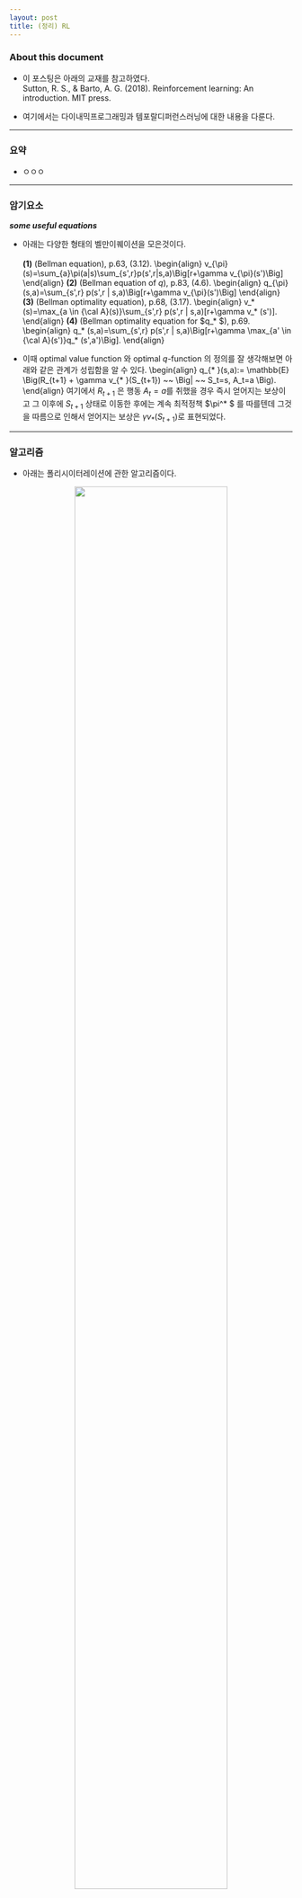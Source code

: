 ```yaml
---
layout: post
title: (정리) RL
---
```


### About this document

- 이 포스팅은 아래의 교재를 참고하였다. <br/>
Sutton, R. S., & Barto, A. G. (2018). Reinforcement learning: An introduction. MIT press.

- 여기에서는 다이내믹프로그래밍과 템포랄디퍼런스러닝에 대한 내용을 다룬다. 

--- 

### 요약

- ㅇㅇㅇ

---

### 암기요소 

***some useful equations***

- 아래는 다양한 형태의 벨만이퀘이션을 모은것이다. <br/><br/>
**(1)** (Bellman equation), p.63, (3.12).
\begin{align}
v_{\pi}(s)=\sum_{a}\pi(a|s)\sum_{s',r}p(s',r|s,a)\Big[r+\gamma v_{\pi}(s')\Big] 
\end{align}
**(2)** (Bellman equation of $q$), p.83, (4.6). 
\begin{align}
q_{\pi}(s,a)=\sum_{s',r} p(s',r | s,a)\Big[r+\gamma v_{\pi}(s')\Big]
\end{align}
**(3)** (Bellman optimality equation), p.68, (3.17). 
\begin{align}
v_* (s)=\max_{a \in {\cal A}(s)}\sum_{s',r} p(s',r | s,a)[r+\gamma v_* (s')]. 
\end{align}
**(4)** (Bellman optimality equation for $q_* $), p.69. 
\begin{align}
q_* (s,a)=\sum_{s',r} p(s',r | s,a)\Big[r+\gamma \max_{a' \in {\cal A}(s')}q_* (s',a')\Big]. 
\end{align}

- 이때 optimal value function 와 optimal $q$-function 의 정의를 잘 생각해보면 아래와 같은 관계가 성립함을 알 수 있다. 
\begin{align}
q_{* }(s,a):= \mathbb{E} \Big(R_{t+1} + \gamma v_{* }(S_{t+1}) ~~ \Big\| ~~ S_t=s, A_t=a \Big). 
\end{align}
여기에서 $R_{t+1}$ 은 행동 $A_t=a$를 취했을 경우 즉시 얻어지는 보상이고 그 이후에 $S_{t+1}$ 상태로 이동한 후에는 계속 최적정책 $\pi^* $ 를 따를텐데 그것을 따름으로 인해서 얻어지는 보상은 $\gamma v_{* }(S_{t+1})$로 표현되었다. 

--- 

### 알고리즘

- 아래는 폴리시이터레이션에 관한 알고리즘이다. <br/>
<figure>	
<center>	
<img src="https://github.com/miruetoto/miruetoto.github.io/blob/master/img/RL/RL43.png?raw=true" height="80%" width="80%">
<figcaption>  [Sutton, p.97, Fig 4.3] 폴리쉬-이터레이션-알고리즘  </figcaption>	
</center>	
</figure>

- 아래는 벨류이터레이션에 관한 알고리즘이다. <br/> 
<figure>	
<center>	
<img src="https://github.com/miruetoto/miruetoto.github.io/blob/master/img/RL/RL45.png?raw=true" height="60%" width="60%">
<figcaption>  [Sutton, p.101, Fig 4.5] 벨류-이터레이션-알고리즘 </figcaption>	
</center>	
</figure>


--- 

### Finite markov decision process 의 기본 구성 

- 설명의 편의를 위해서 아래그림과 같이 $4\times 4$개의 격자가 있는 세계에서 로봇이 움직이는 일반적인 예제를 특정하자. 음영처리된 부분에 도착하면 로봇이 더이상 움직이지 않는다고 가정하자. 참고로 이렇게 일정한 시간이 지나면 언제가 끝이나는 task 를 **에피소드-태스크** 라고 한다. 이 예제를 포함하여 바둑이나 장기와 같은것도 일정한 시간이 지나면 언젠가 끝나기 때문에 **에피소드-테스크** 의 한 예이다. 반대로 시간이 지나도 끝나지 않는 task 를 **컨티뉴잉-태스크** 라고 한다.
<center><img src="https://github.com/miruetoto/miruetoto.github.io/blob/master/img/RL/RL_fig1.png?raw=true" height="60%" width="60%"></center>

- ***state***: $4\times 4$ 격자위에서 로봇이 움직이고 있으므로 로봇이 존재할 수 있는 all possible states 는 총 16개이다. 여기에서 음영처리된 부분에 로봇이 도착하면 task가 종료되는데 이런 특징을 가지는 상태를 *terminal-state* 라고 한다. 일반적으로 시점 $t$에서 가능한 state 들의 집합 ${\cal S}$은 terminal state를 제외한 집합을 고려한다. 즉 이 예제의 경우는 
\begin{align}
{\cal S}:=\Big\\{1,2,\dots,14\Big\\}
\end{align}
이다. 시점 $t+1$에서는 음영부분 즉 terminal-state 까지 고려한 집합을 생각해야 한다. 이런 집합을 기호로 ${\cal S}^+$ 로 표시한다. 이 예제에서는 
\begin{align}
{\cal S}^+:=\Big\\{0,1,2,\dots,14,15\Big\\}
\end{align}
가 된다. 여기에서 $s=0$ 이 나타내는 state는 $s=1$ 옆의 음영이고 $s=15$ 가 의미하는 state 는 $s=14$ 옆의 음영이다. (사실 이정도는 말안해도 센스로 알것이라 생각한다.) 강화학습에서는 주로 2개의 시점 $t$와 $t+1$을 많이 생각한다. 시점 $t$에서의 상태를 $S_t$ 라고 하고 시점 $t+1$에서의 상태를 $S_{t+1}$이라고 한다. 엄밀하게 말하면 $S_t, S_{t+1}$은 모두 확률변수이다. 확률변수의 realization은 $s_t$와 $s_{t+1}$로 표시하는 것이 마땅할것 같은데 편의상 $s,s'$으로 표시한다. 그리고 일반적으로 아래를 가정한다. 
\begin{align}
\begin{cases}
s \in {\cal S} \\\\ \\
s' \in {\cal S}^+
\end{cases}
\end{align}

- ***action***: 로봇이 취할 수 있는 액션을 정의하자. 본디 로봇은 동서남북으로 움직일수 있으므로 로봇이 취할 수 있는 all possible actions은 4가지 행동이다. 따라서 
\begin{align}
{\cal A}=\Big\\{\mbox{up, down, right, left} \Big\\}
\end{align}
다만 경우에 따라서 특정상태에서 취할수 있는 행동에 제약이 있을 수 있다. 가령 예를 들면 위의 예제에서 
\begin{align}
s \in \Big\\{1,2,3,4,7,8,11,12,13,14\Big\\}
\end{align}
인 경우와 같이 가장자리에 위치할 경우 그리드 밖으로 나가게 만드는 action 자체를 금지할 수 있다. 예를 들어서 $s=14$라면 $a=\mbox{down}$ 을 취할 수 없다는 식으로 의미이다. 이처럼 현재시점 $t$에서 가지는 상태 $S_t$에 따라서 액션이 달라질 수 있다. 이런 경우를 매 시점 매 상태마다 취할 수 있는 액션스페이스가 다르니까 ${\cal A}(S_t)$와 같은 기호를 고려 하는 것이 마땅하다. 여기에서 ${\cal A}(S_t)$ 는 상태 $S_t$에서 로봇이 가질 수 있는 모든 액션들의 집합을 의미한다. 즉 
\begin{align}
\begin{cases}
A_t \in {\cal A}(S_t) \\\\ \\
A_{t+1} \in {\cal A}(S_{t+1})
\end{cases}
\end{align}
이다. 혹은 아래처럼 표시하기도 한다. 
\begin{align}
\begin{cases}
a \in {\cal A}(s) \\\\ 
a' \in {\cal A}(s')
\end{cases}
\end{align}

- ***reward***: 액션 $A_t$로 부터 얻어지는 보상을 $R_{t+1}$라고 정의한다. 이 책에서 $t$시점의 행동에 대한 보상은 $t+1$ 에 주어진다고 가정하므로 $R_t$가 아니라 $R_{t+1}$ 로 정의하였다. 받을 수 있는 모든 보상의 집합을 ${\cal R}$이라고 정의하자. 예를 들어서 그리드 밖으로 나가면 $-1$점씩, 그리고 terminal-state에 도달하면 +100점씩, 그외에는 무조건 0점씩 준다고 하면 
\begin{align}
{\cal R}=\Big\\{-1,0,100\Big\\}
\end{align}
이다. 

- 그런데 같은 상태에서 같은 행동을 취해도 다른 보상을 줄 수 있다. (될놈될.. 잘 보면 $R_t$가 랜덤변수임..) 따라서 아래식과 같이 상태 $S_t=s$ 에서 행동 $A_t=a$를 취했을 때 얻는 보상 $R_{t+1}$의 평균과 같은 개념을 생각해 볼 수 있다. 
\begin{align}
r(s,a):= \mathbb{E} \Big( R_{t+1} ~ \Big\|~ S_t=s, A_t=a \Big)
\end{align}
이것을 *expected rewards for (state,action) pairs* 라고 한다. 

- 종종 헷갈리는 것이 $r$과 $r(s,a)$ 이다. 둘은 엄연히 다른데, $r$은 $t+1$시점에서의 보상 $R_{t+1}$의 실현값이고 $r(s,a)$는 given $(s,a)$에서 $R_{t+1}$의 평균값이라는 것이다. 아래식을 관찰하면 차이가 명확해 질 것이다. 
\begin{align}
r(s,a):= \sum_{r \in {\cal R}} r \sum_{s' \in {\cal S}}  p(s',r~\|~ s,a) 
\end{align}
여기에서 $p(s',r~ \| ~ s,a)$는 아래에서 좀더 자세히 설명할 것이다. 별로 어려운것은 없고 말 그대로 $(s,a)$가 given 일때 $(s',r)$가 일어날 확률을 의미한다. 보통 $r(s,a)$는 모두 클리어하게 정의 될 수 있는데 이것은 우리가 MDP를 가정하기 때문이다. 

- ***probability of $(s',r)$ given $(s,a)$***<br/><br/>
환경은 $(s,a)$가 정해지면 $(s',r)$을 던져준다. 이 확률을 $p(s',r ~ \| ~ s,a)$ 라고 한다. 즉 
\begin{align}
p(s',r ~ \| ~ s,a) := Pr\Big( S_{t+1}=s', R_{t+1}=r ~ \Big\| ~ S_t=s, A_t=a \Big).
\end{align}
이다. 위의 확률은 아래와 같은 함수로 해석가능하다. 
\begin{align}
{\bf\tilde  P}: {\cal S} \times {\cal A} \times {\cal R} \times {\cal S}^+  \to [0,1]
\end{align}
이다. 여기에서 **틸드**를 쓰는 이유는 conditionality를 강조하기 위함이다. 아무튼 ${\bf \tilde P}$를 정의하기 위해서는 크기가 
\begin{align}
\Big(\|{\cal S}\|,\|{\cal A}\|,\|{\cal R}\|,\|{\cal S}^+\|\Big)
\end{align}
인 4차원 어레이 혹은 텐서에 각각 $[0,1]$ 사이의 값을 코딩해야 한다. 편의상 이러한 어레이를 ${\bf\tilde  P}[s,a,r,s']$이라고 생각하자. 확률에 $0$값을 줄 수 있다는 것을 이용하면 
\begin{align}
{\bf\tilde  P}: {\cal S}^+ \times {\cal A} \times {\cal R} \times {\cal S}^+ \to [0,1]
\end{align}
이라고 정의해도 괜찮다. 따라서 일반성을 잃지 않고 ${\cal S}^+ = {\cal S}$ 라고 놓아도 무방하다. 
\begin{align}
{\bf\tilde  P}: {\cal S} \times {\cal A} \times {\cal R} \times {\cal S}  \to [0,1]
\end{align}
로 정의할 수 있고 ${\bf\tilde  P}[s,a,r,s']$ 의 차원을 $\Big(\|{\cal S}\|,\|{\cal A}\|,\|{\cal R}\|,\|{\cal S}\|\Big)$ 로 생각해도 무방하다. 그리고 당연하겠지만 given $(s,a)$ 일때 환경이 줄 수 있는 모든 경우의 수 $(r,s')$ 에 대한 확률의 총합은 1 이므로 ${\bf\tilde  P}[s,a,r,s']$ 에서 $(s,a)$를 고정시켜서 나오는 2차원 에러이의 총합도 1 이다. 

- 여기에서 ${\bf\tilde  P}[s,a,r,s']$ 은 **환경*(environment)*** 가 가지고 있는 궁극의 테이블 (혹은 비밀노트?) 라고 보면 된다. 환경이 에이전트에게 주는 모든 종류의 피드백은 ${\bf\tilde  P}[s,a,r,s']$ 에 근거한다. 예를들어 ${\bf\tilde  P}[s,a,r,s']$ 를 이용하면 아래와 같이 상태이동확률 *(state-transition probabilites)* 를 구할 수 있다. 
\begin{align}
p(s'|s,a):= Pr\Big(S_{t+1}=s'~  \Big\| ~ S_t=s, A_t=a \Big)= \sum_{r \in {\cal R}}p(s',r~|~s,a):=P_{ss'}^{a}.
\end{align}
위의 식은 그냥 에레이 ${\bf\tilde P}$ 에서 $r$ 차원을 marginally out 한 것이다. 또한 ${\bf\tilde P}[s,a,r,s']$ 로 부터 *expected rewards for (state,action,next-state) triples* 을 아래와 같이 구할 수 있다. 
\begin{align}
r(s,a,s'):=\mathbb{E}\Big( R_{t+1} ~~ \Big\|  ~~ S_t=s, A_t=a, S_{t+1}=s' \Big)=\frac{\sum_{r \in {\cal R}}rp(s',r|s,a)}{p(s'|s,a)}:=R_{ss'}^{a}.
\end{align}
위에서 정의된 $P_{ss'}^{a}$와 $R_{ss'}^{a}$를 ${\bf\tilde P}[s,a,r,s']$ 를 활용하여 얻어내는 방법 즉 코딩하는 방법도 생각해보자. 노동력 낭비라 생각해서 여기에 답을 쓰진 않겠다. 하지만 한번씩 이렇게 생각해보는 것이 내용을 이해하는데 도움이 될 것이다. (원래 책 읽으면서 자신만의 언어로 잘 바꾸면서 읽어야함) 

- ***policy*** : 환경이 가지고 있는 궁극의 테이블이 ${\bf\tilde P}[s,a,r,s']$ 이라고 언급하였다. 에이전트가 가지는 궁극의 테이블은 무엇인가? 그것은 바로 아래와 같이 정의되는 **폴리쉬*(policy)*** 이다. 
\begin{align}
\pi_t:=\pi_t(a|s):=\mathbb{P}\Big(A_t=a ~ \Big\| ~ S_t=s\Big) \in \Pi.
\end{align}
이건 간단하게 말해서 에이전트가 상태 $S_t=s$ 에서 액션 $A_t=a$ 을 취할 확률을 의미한다. (우리는 MDP를 가정하고 있으므로 앞으로 아래첨자는 생략하여 쓰겠다.) 따라서 polish는 차원이 ${\cal S} \times {\cal A}$ 인 ${\boldsymbol \Pi}[s,a]$ 와 같은 테이블에 $[0,1]$ 사이의 확률값들을 기록한 것으로 생각 할 수 있다. 포스팅 도입부에 소개한 $4\times 4$ 그리드가 있는 예제를 다시 떠올려보자. 에이전트가 $s$에 상관없이 로봇을 동서남북 아무방향이라 랜덤으로 움직이는 폴리쉬를 가지고 있다 가정하면 모든 $16\times 4$ 차원의 테이블에 모두 0.25의 값을 넣은 것과 같다. 즉 모든 $(s,a)$ 에 대하여 
\begin{align}
{\boldsymbol \Pi}[s,a] = 0.25 
\end{align}
와 같이 된다. 

--- 

### Polish Iteration 

- 특정 상태 $s \in {\cal S}$에 대하여 폴리쉬 $\pi^{(1)}(a|s)$가 좋은 폴리쉬인지 나쁜 폴리쉬인지 평가할 수 있다. 여기에서 숫자 1 은 첫번째 폴리쉬라는 의미이다. 엔바이러먼트가 가진 테이블 $p(s',r|s,a)$과는 다르게 에이전트가 가진 테이블 $\pi(a|s)$는 업데이트가 된다. 즉 
\begin{align}
\pi^{(1)}(a|s) \to \pi^{(2)}(a|s) \to .. 
\end{align}
이런식으로 업데이트 하면서 더 좋은 테이블로 점점 수정해 나간다. 폴리쉬 $\pi^{(1)}(a|s)$ 이 좋은 폴리쉬인지 나쁜폴리쉬인지는 어떻게 알 수 있을까? 폴리쉬 $\pi(a|s)$ 가 좋은 폴리쉬인지 나쁜폴리쉬인지 평가하기 위해서는 아래를 계산해야 한다. 
\begin{align}
v_{\pi}(s):=\mathbb{E}_ {\pi} \bigg( \sum_{k=0}^{\infty}\gamma^k R_{t+k+1} \bigg\| S_t=s\bigg).
\end{align}
요걸 **밸류펑션*(value function)*** 이라고 한다. 폴리쉬 $\pi(a|s)$에 대한 밸류펑션 $v_{\pi}(s)$은 폴리쉬 $\pi(a|s)$를 반복하여 썼을때 특정 상태 $s \in {\cal S}$에서 받게 될것이라고 기대되는 보상값(=단기+장기 합쳐서)이라고 해석 할 수 있다. 만약 모든 $s \in {\cal S}$에 대하여 아래가 성립한다면 
\begin{align}
v_{\pi'}(s) > v_{\pi}(s)
\end{align}
폴리쉬 $\pi'(a|s)$ 가 폴리쉬 $\pi(a|s)$ 보다 좋은 폴리쉬라고 생각할 수 있다. 이런식으로 확장하면 더 이상 개선할 수 없는 폴리쉬이 있을텐데 이를 **옵티멀폴리쉬*(optimal policy)*** 라고 하고 기호로는 $\pi^* (a|s)$ 와 같이 쓴다. 좀 더 엄밀하게는 가능한 모든 $\pi(a|s)$ 에 대하여 
\begin{align}
\forall s \in {\cal S}: v_{\pi^* }(s) \geq v_{\pi}(s)
\end{align}
이 성립할때 $\pi^* (a|s)$ 를 옵티멀폴리쉬라고 한다. 

- 앞으로 논의를 편하게 하기위해서 현재 폴리쉬를 $\pi(a|s)$라고 하고 나중 폴리쉬를 $\pi'(a|s)$ 이라고 하자. 그리고 아래를 가정하자. 
\begin{align}
\begin{cases}
\pi^{(1)}(a|s) = \pi(a|s) \\\\ \\ 
\pi^{(2)}(a|s) = \pi'(a|s) \\\\ 
\pi^{(\infty)}(a|s) = \pi^* (a|s) 
\end{cases}
\end{align}
지금까지의 논리를 종합하면 <br/><br/>
**step 1.** 특정 폴리쉬 $\pi$ 에 대한 벨류펑션 $v_{\pi}(s)$ 를 계산하고 (이걸 **폴리쉬-이벨류에이션*(policy evaluation)*** 이라함) <br/>
**step 2.** 폴리쉬 $\pi$를 $\pi'$ 로 업데이트 하는것을 반복하면 (이걸 **폴리쉬-인푸르브먼트*(policy improvement)*** 라고함) <br/><br/>
옵티멀폴리쉬 $\pi^* $ 를 쉽게 찾을 수 있을 것 같다. 이런식으로 폴리쉬-이벨류에이션과 폴리쉬-인푸릅먼트를 반복하여 $\pi^* $ 를 찾아내는 과정을 **폴리쉬-이터레이션 알고리즘*(polish iteration algorithm)*** 이라고 한다. 

- **step 1.** 이제 벨류펑션을 계산하는 방법에 대하여 알아보자. 밸류펑션 $v_{\pi}(s)$를 아날래틱하게 풀기 위해서는 모든 $s \in {\cal S}$에 대하여 아래의 식을 만족하는 $v_{\pi}(s)$ 값을 찾아야 한다. 
\begin{align}
v_{\pi}(s)=\sum_{a}\pi(a|s)\sum_{s',r}p(s',r|s,a)\Big[r+\gamma v_{\pi}(s')\Big] 
\end{align}
이것을 **벨만이퀘이션*(Bellman equation)*** 이라고 한다. 이 벨만이퀘이션은 벨류펑션의 정의로부터 유도가능한데 이 유도과정은 p.63에 나와있다. 식이 직관적으로 이해가능하여 굳이 여기에서 유도하진 않겠다. (심심할때 한번씩 풀어보면 좋을듯) 참고로 벨만방정식을 아날래틱하게 푸는것이 힘들어서 보통 알고리즘으로 풀어낸다. 알고리즘적으로 풀어내는 방법은 수렴할때까지 $k$를 증가시키면서 아래를 반복하는 것이다. 
\begin{align}
v_{\pi}^{(k+1)}(s) \leftarrow \sum_{a}\pi(a|s)\sum_{s',r}p(s',r|s,a)\Big[r+\gamma v_{\pi}^{(k)}(s')\Big] 
\end{align}
이렇게 하면 우리가 원하는 $v_{\pi}(s)$를 찾을 수 있다. 즉 $v_{\pi}^{(k)}(s) \to v_{\pi}(s)$ as $k \to \infty$ 가 성립한다. 요 내용은 Sutton p.78 에 있다. 

- 참고로 아래와 같은 벨만이퀘이션 에서 
\begin{align}
v_{\pi}(s)=\sum_{a}\pi(a|s)\sum_{s',r}p(s',r|s,a)\Big[r+\gamma v_{\pi}(s')\Big] 
\end{align}
뒷부분 $\sum_{s',r}p(s',r|s,a)\Big[r+\gamma v_{\pi}(s')\Big]$ 을 **큐펑션*($q$-function)*** 이라고 한다. 즉 $q_{\pi}(s,a)$는 아래와 같이 정의할 수 있다. 
\begin{align}
q_{\pi}(s,a)=:\mathbb{E}_ {\pi}\Big[R_{t+1}+\gamma v_{\pi} (S_{t+1}) ~\|~ S_t=s, A_t=a \Big] =\sum_{s',r}p(s',r|s,a)\Big[r+\gamma v_{\pi}(s')\Big] 
\end{align}
이것은 상태 $s$ 에서만 액션 $a$를 **강제적으로** 취하고 나머지 상태에서는 팔리쉬 $\pi$를 계속 따를 때 얻어지는 보상의 기대값으로 해석할 수 있다. 

- **step 2.** 이제 $\pi$로 부터 더 나은 팔리쉬 $\pi'$을 찾는 과정을 논의하여 보자. 편의상 $\pi$, $\pi'$ 이 모두 디터미니스틱-팔리쉬(deterministic policy) 라고 하자. 따라서 given $s$에 대하여 항상 같은 action을 취하게 된다. 이 경우 그냥 $\pi(s)=a$ 와 같은 식으로 정의할 수 있다. Sutton의 교재 p.82에 보면 ***policy improvement theorem*** 이라는 것이 있는데 이것은 임의의 두 디터미니스틱-팔리쉬 $\pi$ 와 $\pi'$ 에 대하여 
\begin{align}
\forall s \in {\cal S}: q_{\pi}(s,\pi'(s)) \geq v_{\pi}(s)
\end{align} 
이면 아래가 성립한다는 이론이다. 
\begin{align}
\forall s \in {\cal S}: v_{\pi'}(s) \geq v_{\pi}(s)
\end{align}
증명은 p.83 을 참고하자. 요 이론을 활용하면 $\pi$를 $\pi'$로 업데이트 하기 위해서 즉 $\pi$ 보다 더 나은 $\pi'$를 찾기위해서는 단지 아래를 수행하면 된다는 것을 알 수 있다. <br/><br/>
**(1)** given $\pi$ 일때 밸류펑션 $v_{\pi}(s)$ 을 계산하고 그것을 바탕으로 큐펑션 $q_{\pi}(s,a)$를 구함. <br/>
**(2)** 모든 $s \in {\cal S}$에 대하여 큐펑션을 최대화하는 액션을 구하고 이를 새로운 정책에 반영. 즉 
\begin{align}
\pi'(s) \leftarrow \underset{a}{\operatorname{argmax}} q_{\pi}(s,a).
\end{align}
이러한 방식으로 업데이트 된 팔리쉬 $\pi'$를 **$v_{\pi}$에 대한 그리디팔리쉬*(greedy policy with respect to $v_{\pi}$)*** 라고 한다. 

- 이 과정을 거치면 $\pi$ 보다 더 나은 $\pi'$를 찾을 수 있음은 알겠다. 그래서 위의 과정 step 1,2 를 반복해 더 이상 개선될 수 없는 팔리쉬 $\pi'$를 찾았다고 하자. 즉 모든 $s \in {\cal S}$ 에 대하여 $v_{\pi}(s)=v_{\pi'}(s)$ 가 성립한다고 하자. 이 $\pi'$ 가 옵티멀팔리쉬 $\pi^* $ 라고 주장할 수 있을까? 분명 $\pi' $는 초기 정책에 비해서 업데이트와 업데이트를 거듭하여 구해진 **나름 최적의 값**이지만 이것이 과연 모든 $\pi$ 를 고려하여도 최적일 수 있을까? 결론은 yes 이다. 보충 설명으로 Sutton p.83. 하단에 있는 내용을 풀어 쓰겠다. 우선 $v_{\pi'}(s)$ 는 아래와 같이 쓸 수 있다. 
\begin{align}
v_{\pi'}(s)=\sum_{a}\pi(a|s) q_{\pi'}(s,a)
\end{align}
지금은 디터미니스틱 팔리쉬만 고려하고 있음과 $\pi'(s) = \underset{a}{\operatorname{argmax}} q_{\pi}(s,a)$임을 고려하면 
\begin{align}
v_{\pi'}(s)=q_{\pi'}(s,\pi'(s))
\end{align}
이 된다. $\pi'=\pi$ 라는 사실과 $\pi'(s)$ 의 정의를 이용하면 
\begin{align}
v_{\pi'}(s)=q_{\pi'}(s,\pi'(s))=q_{\pi}(s,\pi'(s))= \max_a q_{\pi}(s,a) = \max_a q_{\pi'}(s,a) 
\end{align}
이 된다. 따라서 
\begin{align}
v_{\pi'}(s) = \max_a \sum_{s',r}p(s',r\|s,a)\Big[r+\gamma v_{\pi'}(s')\Big] 
\end{align}
이 되는데 이것은 Sutton p.68, (3.17) 에서 소개한 **벨만 옵티멀리티 이퀘이션*(Bellman optimality equation)*** 과 같다. 그래서 
\begin{align}
v_{\pi'}=v_{\pi^* }
\end{align}
이 성립한다. 

- 이제 다시 아래의 그리드예제로 돌아오자. 
<br/>
<figure>	
<center>	
<img src="https://github.com/miruetoto/miruetoto.github.io/blob/master/img/RL/RLEX41.png?raw=true" height="70%" width="70%">
<figcaption> [Sutton, p.92] terminal state로 가기전까지 계속 음의보상값 $-1$ 을 받는다. </figcaption>	
</center>	
</figure>
<br/>

- 우선 이 예제의 경우 랜덤팔리쉬에 $\pi$ 에 대하여 폴리쉬-이벨류에이션 한번만 하면 끝난다. 처음에 모든 $s\in {\cal S}$ 에 대하여 $v_{\pi}(s)$ 값에 $0$ 을 넣고 시작하자. 이게 $k=0$ 상태이다. 벨만이퀘이션을 활용하여 한번 업데이트 하면 터미널스테이트를 제외하고 모두 $-1$의 값으로 업데이트 된다. (단기보상+장기보상에서 장기보상은 $0$이고 단기보상은 모두 $-1$ 이므로..) 이게 $k=1$의 상태이다. 이제 $k=2$에서 $s=1$ 에 해당하는 밸류펑션만 연습삼아 구해보자.
\begin{align}
v_{\pi}^{(2)}(1) \leftarrow  \sum_{a}\pi(a|s)\sum_{s',r}p(s',r|s,a)\Big[r+\gamma v_{\pi}^{(1)}(s')\Big] 
\end{align}
우선 상태 $s=1$ 에서 할 수 있는 액션은 $\{\mbox{up, down, left, right}\}$ 이고 그 액션에 대응하여 이동할 수 있는 상태는 $s'=\{1,5,0,2\}$ 이다. 각각의 액션을 할 확률은 모두 $\frac{1}{4}$ 이고 이때 주어지는 단기보상은 모두 $-1$ 장기보상은 
\begin{align}
\Big\\{\gamma v_{\pi}^{(1)}(1), \gamma v_{\pi}^{(1)}(5), \gamma v_{\pi}^{(1)}(0), \gamma v_{\pi}^{(1)}(2) \Big\\} 
\end{align}
가 되고 따라서 
\begin{align}
\\{ -\gamma, -\gamma , 0, -\gamma \\} 
\end{align}
이 된다. 감가율이 없다고 치면 $\gamma=1$로 볼 수 있는데 이때는 상태 $s=1$에서 액션 $\{\mbox{up, down, left, right}\}$ 을 하였을때 얻는 장기보상이 $\{-1,-1,0,-1\}$ 이다. 따라서 
\begin{align}
\sum_{a}\pi(a|s)\sum_{s',r}p(s',r|s,a)\Big[r+\gamma v_{\pi}^{(1)}(s')\Big]  = \frac{3}{4} (-2) + \frac{1}{4} (-1)  = -1.75
\end{align}
가 된다.

- 위의 그리드예제에 폴리쉬이터레이션을 수행한 결과를 살펴보자. 
<br/>
<figure>	
<center>	
<img src="https://github.com/miruetoto/miruetoto.github.io/blob/master/img/RL/RL42.png?raw=true" height="70%" width="70%">
<figcaption> [Sutton, p.93, Fig 4.2]  </figcaption>	
</center>	
</figure>

- 왼쪽 컬럼은 랜덤 팔리쉬에 대한 평가를 위하여 $v_{\pi}(s)$를 업데이트하며 추론한 것이다. 왼쪽 컬럼을 쭉 따라서 내려오는 과정이 step 1. 폴리쉬-이벨류에이션 에 해당하는 것이다. 오른쪽은 그에 대응하는 그리디팔리쉬 이다. 왼쪽의 **맨마지막 로우 ($k=\infty$)** 에서 오른쪽을 구하는과정이 step 2. 폴리쉬-인프룹먼트 이다. 

- ***주의: 맨 마지막 로우를 계산한뒤에만 실제로 폴리쉬-인푸릅먼트를 한다. 그전에 $k=0,1,3,10$ 에 있는 오른쪽 칼럼은 그냥 $v_{\pi}^{(k)}$에 대한 그리디팔리쉬를 보여준것 뿐이지 실제로 업데이트는 하지 않는다. 처음에 이것때문에 헷갈려서 엄청 고생하고 김지수한테 카톡함..*** 

---

### Value Iteration 

- 폴리쉬-이터레이션-알고리즘 보다 빠른것이 **밸류-이터레이션-알고리즘*(value iteration algorithm)*** 이다. 이것은 옵티멀폴리쉬 $\pi^* $ 를 알고 있다면 그에 대응하는 $v_{\pi^* }(s)$를 유추할 수 있듯이 $v_{\pi^* }(s)$를 알면 그에 대응하는 optimal policy $\pi^* $ 를 쉽게 유추할 수 있다 는 점을 이용해서 $v_{\pi^* }$를 먼저 찾은 다음에  $\pi^* $ 를 찾는 전략이다. 이것은 밸류펑션이 폴리쉬를 결정하는데 필요한 모든 정보를 제공하기 때문에 가능한 것이다. 

- polish iteration algorithm 은 정책과 가치함수를 동시에 업데이트 하면서 $(\pi,v_{\pi}(s))$를 동시에 최적화 하지만 value iteration algorithm 은 $v_{\pi}(s)$ 를 먼저 최적화하고 그담에 $\pi$를 찾는다. 그래서 $v_{\pi}(s)$ 만 최적화 하면 되기 때문에 빠르다. 그럼 어떻게 $v_{\pi}(s)$를 최적화하는 것일까? 아이디어는 생각보다 간단하다. 실제예제로 바로 넘어가기 위해서 아까 탐구했던 그리드 예제로 다시 돌아가자. 
<br/>
<figure>	
<center>	
<img src="https://github.com/miruetoto/miruetoto.github.io/blob/master/img/RL/RLEX41.png?raw=true" height="70%" width="70%">
<figcaption> [Sutton, p.92] terminal state로 가기전까지 계속 음의보상값 $-1$ 을 받는다.  </figcaption>	
</center>	
</figure>
<br/>

- 이전예제에서 임의의 랜덤폴리쉬 $\pi$에 대한 가치함수를 계산하였다. 이번 예제의 트릭은 가치함수를 한번 업데이트 할때마다 폴리쉬 $\pi$ 를 조금씩 수정해 나간다는 아이디어 이다. (물론 실제로 수정하진 않음) 우선 $k=0$, $k=1$일 경우는 위의 예제와 동일하다. $k=2$인 경우의 계산이 좀 달라진다. 상태 $s=1$에서 액션 $\{\mbox{up, down, left, right}\}$ 을 하였을때 얻는 장기보상이 $\{-1,-1,0,-1\}$ 이다. 따라서 기존에는 
\begin{align}
\sum_{a}\pi(a|s)\sum_{s',r}p(s',r|s,a)\Big[r+\gamma v_{\pi}^{(1)}(s')\Big]  = \frac{3}{4} (-2) + \frac{1}{4} (-1)  = -1.75
\end{align}
와 같이 업데이트 하였다. 그런데 우리는 이미 상태 $s=1$ 에서는 왼쪽으로 가야는 액션을 취해야 좋다는 것을 $v^{(1)}(s)$ 의 정보로 부터 알아낼 수 있다. 그래서 **탐욕스럽게** 정책 $\pi$를 **따르지 않고** 그 순간 이득을 최대화 하는 값으로 업데이트를 할 수 있다. 즉 
\begin{align}
v_{\pi}^{(2)}(s) \leftarrow \sum_{a}\pi(a|s)\sum_{s',r}p(s',r|s,a)\Big[r+\gamma v_{\pi}^{(1)}(s')\Big] 
\end{align}
가 아니라 
\begin{align}
v_{\pi}^{(2)}(s) \leftarrow \max_a \sum_{s',r}p(s',r|s,a)\Big[r+\gamma v_{\pi}^{(1)}(s')\Big] 
\end{align}
와 같이 업데이트 한다. 

- 여기에서 나같은 노테이션충은 '이건 사실 정책 $\pi$를 따르지 않았으므로 업데이트된 $v_{\pi}^{(2)}(s)$ 는 정책 $\pi$ 에 대한 가치함수가 아니라 그 순간 수정된 정책 (편의상 $\tilde{\pi}$ 라고 하자) 에 대한 가치함수가 된다' 고 주장할 수 있다. 타당한 주장이다. 따라서 굳이 표현하면 이 상황에서는 $v_{\tilde \pi}^{(2)}(s)$ 라고 표현하는것이 맞을것 같다. 즉 
\begin{align}
v_{\tilde\pi}^{(2)}(s) \leftarrow \max_a \sum_{s',r}p(s',r|s,a)\Big[r+\gamma v_{\pi}^{(1)}(s')\Big] 
\end{align}
라고 보는게 맞겠다. 물론 $k=0$일때와 $k=1$일때는 폴리쉬의 변화가 없으므로 그대로 $v_{\pi}^{(1)}(s')$은 맞는 표현이다. 하지만 보는 것 처럼 노테이션이 쓸대없이 엄밀하고 유용하지도 않아서 보통 교재에서는 정책을 특정짓지 않고 아래와 같이 쓰는것 같다. 
\begin{align}
v^{(2)}(s) \leftarrow \max_a \sum_{s',r}p(s',r|s,a)\Big[r+\gamma v_{\pi}^{(1)}(s')\Big] 
\end{align}
이게 훨씬 나은것 같다. 아무튼 이 방법으로 하면 $k=2$ 에서 이미 $s=1$에 대응하는 밸류펑션의 값은 $-1.75$ 이 아니라 $-1$로 바끼게 된다. 

- 이제 다시 헷갈렸던 그 그림으로 돌아와보자. 
<br/>
<figure>	
<center>	
<img src="https://github.com/miruetoto/miruetoto.github.io/blob/master/img/RL/RL42.png?raw=true" height="70%" width="70%">
<figcaption> [Sutton, p.93, Fig 4.2]  </figcaption>	
</center>	
</figure>

- 이 그림에서 폴리쉬-이터레이션은 왼쪽위부터 아래로 쭉 계산하고 (step 1, 폴리쉬-이벨류에이션) 그리고 수렴한뒤에 $v_{\pi}^{(\infty)}$ 에 대한 그리피팔리쉬를 구했다. 즉 위의 그림에서 L형태로 계산이 진행된다. 내가 헷갈렸던 부분은 L형태로 계산을 하지 않고 지그재그식으로 계산하면 더 효율적이지 않나? 라고 생각했기 때문이다. 그리고 이렇게 하는 방식이 바로 벨류-이터레이션-알고리즘이다. 

- 이게 언뜻생각하면 밸류-이터레이션-알고리즘은 현재상태에서 max 가 되는 행동을 취하므로 순간의 이득만 최대화할 뿐 장기이득을 최대화 하지는 못할것 같다. 하지만 그전의 스텝까지 계산한 밸류펑션이 장기이득을 내포하고 있으므로 순간이득에 머물지많은 않는다는 사실을 알 수 있다. 

### Asynchronous Dynamic Programming 

- 벨류-이터레이션과 폴리쉬-이터레이션을 잘 살펴보면 다른 상태의 값을 보고 자신의 값을 업데이트 하는 방식이다. 예를들어서 $k=2$ 인 시점에서 하나의 상태값 $s=1$ 에 대한 밸류펑션을 알기 위해서는 $k=1$ 인 시점에서 $s=1$ 주변의 다른 상태들의 밸류펑션값들이 필요하다. 아무튼 이런 방식을 부스트랩방식이라고 한다. (왜??) 이러한 부스트랩방식에서 중요한것은 $k=2$인 시점을 업데이트 하기 위해서는 $k=1$인 시점에서의 배열만으로 계산해야 한다는 것이다. 따라서 밸류펑션을 저장할 배열이 2개가 필요하다. (과거,현재). 따라서 **인플레이스연산*(in-place)*** 을 하면 안된다. 

- 하지만 이런 규칙을 무시하고 인플레이스 연산을 해보면 어떨까? 이것이 바로 에이-싱크러너스-다이내믹-프로그래밍(Asynchronous Dynamic Programming) 의 아이디어이다. 에이싱크러너스-다이내믹-프로그래밍 에서는 하나의 밸류펑션만 메모리에 저장하고 계속 그걸 업데이트 한다고 보면 된다. 

- 요런방식이 수렴이 안될수도 있을것 같은데 일단 수렴한다고 책에 나와있다. 

--- 

### 몬테카를로 방법

- 몬테카를로 방법의 장점은 (1) 환경모델이 없어도 학습할수 있으며 (2) 환경모델이 마코프성질을 크게 벗어나는 경우에도 성능저하가 심하지 않다는 것이다. 또한 (3) 특정한 상태만 골라서 밸류펑션을 계산할 수 있어 계산량을 줄일 수 있다는 부수적인 장점도 있다. 

- 몬테카를로 방법의 단점은 하나의 에피소드가 끝나서 보상이 결정될때까지 업데이트가 이루어지지 않는다는 단점이 있다. 그래서 에피소드-태스크가 아닌이상 이 방법을 쓸 수 없다. 

--- 

### Sarsa 

- 다이나믹-프로그래밍은 환경정보를 완벽하게 알고 있어야 사용가능한 방법이다. 환경에 대한 정보가 없다면 몬테카를로 방법을 써야한다. 하지만 몬테카를로 방식은 에피소드가 끝날때까지 업데이트가 이루어지지 않아서 컨티뉴잉-태스크에 적합하지 않다. 이 단점을 보완하여 에피소드가 끝나기 전에 업데이트를 하는 방법을 고안하면 좋겠다. 이런 모티브에서 출발한 것이 **템포랄-디퍼런스-러닝*(temporal-difference learning)*** 이다. 

- 템포랄-디퍼런스-러닝 방식에는 **살사*(sarsa)*** 와 **큐러닝*($Q$-learning)*** 이 있다. 다이나믹-프로그래밍의 두 방법인 폴리쉬-이터레이션과 밸류-이터레이션은 밸류펑션을 업데이트 하는 공통점이 있었는데 템포럴-디퍼런스-러닝의 두 방식인 살사와 큐러닝은 큐함수를 업데이트하는 것을 공통점으로 가진다. 

- 이 챕터에서는 템포랄-디퍼런스-러닝 중 하나인 **살사*(sarsa)*** 에 대하여 알아볼 것이다. 살사의 알고리즘은 아래와 같이 동작한다. <br/><br/> 
(1) **s**: (유저) 먼저 특정상태 $s_0$를 랜덤하게 생성한다. <br/>
(2) **a**: (인간) $s_0$에 맞는 적당한 액션 $a_0$를 선택한다. 이때 인간은 $q^{(0)}(s_0,a)$ 를 참조한다. <br/>
(3) **r**: (환경) $(s_0,a_0)$에 따른 보상 $r_1=r(s_0,a_0)$을 준다. 이때 환경은 $p(r\|s_0,a_0)$ 를 참고한다. (그리고 테이블 $p(r\|s_0,a_0)$ 의 값을 인간은 모른다.) <br/>
(4) **s**: (환경) $(s_0,a_0)$에 따라 다음상태 $s_1$을 준다. 이때 환경은 $p(s\|s_0,a_0)$ 를 참고한다. (그리고 테이블 $p(s\|s_0,a_0)$ 의 값을 인간은 모른다.) <br/>
(5) **a**: (인간) $s_1$에 맞는 적당한 액션 $a_1$을 선택한다. 이때 인간은 $q^{(0)}(s_1,a)$ 를 참조한다. <br/>
(6) 위의 결과로 샘플 $(s_0,a_0,r_1,s_1,a_1)$ 을 모으면 이것을 이용하여 아래와 같이 큐펑션을 업데이트 한다. 
\begin{align}
q^{(1)}(s_0,a_0) \leftarrow (1-\rho) q^{(0)}(s_0,a_0) + \rho \left(r_1 + \gamma q^{(0)}(s_1,a_1)\right)
\end{align}
(7) 에피소드가 끝날때까지 즉 $s' \in {\cal S}^+ - {\cal S}$ 일때까지 위의 과정을 반복한다. <br/>

- 위에서 (2),(5) 의 과정에서 $a$는 $\max_{a \in {\cal A}} q^{(0)}(s,a)$에 따라서 실현할 수도 있고 혹은 $\epsilon$-그리디로 실현할 수도 있다. 

- ${\cal S}=\\{1,2,3,4\\}$이라고 하자. ${\cal A}=\\{1,-1\\}$이라고 하자. 각 상태는 1~4까지 1차원으로 있으며 각 상태에서 로봇은 오른쪽으로 1만큼($a=1$) 혹은 왼쪽으로 1만큼($a=-1$) 움직일 수 있다. 상태 3에 가면 1만큼 보상을 받는다. $s=1$에서 왼쪽으로 가는 선택을 하면 그리드 밖으로 나가게 되고 이경우 $-1$의 보상을 받는다. 나머지는 모두 $0$의 보상을 받는다. $q(s,a)$의 도메인은 $3\times 2$ 개의 셀을 가진 테이블로 표현가능하다. 살사알고리즘을 사용하여 $q(s,a)$를 어떻게 업데이트 하는지 생각해보자. $q(s,a)$는 초기에 모두 0으로 셋팅한다. 1) 처음에 상태 $s$를 생성한다. 2) $\epsilon$탐욕에 의해서 $q^{old}(s,a)$로 부터 행동 $a$를 선택한다. 그런데 초기에는 모두 $q(s,a)$이 0이므로 랜덤한 행동을 선택할 것이다. 선택된 행동이 $a=-1$이다. 그러면 $-1$의 보상을 받고 종료된다. 이떼 $q(s,a)$는 아래와 같은 식으로 업데이트 된다. 
\begin{align}
q^{new}(s,a) \leftarrow (1-\rho)q^{old}(s,a) + \rho \left( r(s,a)+\gamma q^{old}(s',a') \right) 
\end{align}
따라서 $q(1,-1)= -1$로 업데이트가 된다. 

- 이제 다시 1) 상태 $s$를 생성한다. 생성된 상태는 또 $s=1$이다. 2) $q(1,-1)=-1$이고 $q(1,1)=0$이므로 탐욕에 의해서 $a=1$인 행동을 선택한다. 3) 상태 2로 가고 보상으로 0을 받는다. 4) 상태2에서는 $q(2,1)=q(2,-1)=0$이므로 또 아무행동이나 선택한다. $a'=1$을 선택하였다. 5) 여기까지 진행하면 샘플 $(s,a,r,s',a')=(1,1,0,2,1)$이 수집된다. $(s,a)=(1,1)$에서의 업데이트를 하자. 
\begin{align}
q^{new}(1,1) \leftarrow (1-\rho)q^{old}(1,1)+ \rho \left( r(1,1)+\gamma q^{old}(2,1) \right)
\end{align}
여기에서 $q^{old}(1,1)=0$, $r(1,1)=0$, $q^{old}(2,1)=0$이므로 $q^{new}(1,1)=0$으로 된다. (그니까 여기서는 업데이트는 일어나지 않았음) 

- 아직 에피소드가 끝난것이 아니다. $(s,a)=(2,1)$에 대한 업데이트도 해야한다. 보상은 $r(2,1)=0$을 받을 것이고 편의상 $s'=3$에서 (운좋게) $a'=1$을 선택했다고 하자. 샘플은 $(s,a,r,s',a')=(2,1,0,3,1)$이다. $q^{new}(2,1)=0$이 될 것이다. 그리고 $q^{new}(3,1)=1$이 된다. 이제 $q(s,a)$는 아래와 같다. <br/><br/>
  1. $q(1,-1)=-1$, $q(1,1)=0$. 
  2. $q(2,-1)=0$, $q(2,1)=0$. 
  3. $q(3,-1)=0$, $q(3,1)=1$. <br/>
<br/>

- 에피소드를 더 만들어보자. $s=2$를 만들면 $(s,a)=(2,-1)$ 혹은 $(s,a)=(2,1)$중에 하나의 행동을 할것이다. 만약에 $(s,a)=(2,-1)$을 한다면 보상으로 0을 받고 $(s',a')=(1,1)$이 만들어져서 다시 $s=2$상태로 올 것이다. 이때 $q(2,-1)=0$으로 업데이트된다. 만약에 $(s,a)=(2,1)$을 선택하면 보상으로 0을 받고 $(s',a')=(3,1)$이 만들어진다. $q(3,1)=1$이므로 $q(2,1)=\gamma$로 업데이트 된다. 따라서 최종적인 수렴결과는 아래와 같다. <br/><br/>
  1. $q(1,-1)=-1$, $q(1,1)=0$.
  2. $q(2,-1)=0$, $q(2,1)=\gamma$.
  3. $q(3,-1)=0$, $q(3,1)=1$. <br/>
<br/>

### $Q$-learning 

- 살사의 약점은 무엇인가? $a_t$를 매우 적절하게 선택하여도 (탐험에 의해서) $a_{t+1}$가 잘못선택되면 $q(s_t,a_t)$의 값도 같이 낮아진다는 것이다. 따라서 $q(s_t,a_t)$의 값이 낮은 원인이 1) $a_t$가 잘못되었는지 2) $a_{t+1}$이 잘못되었는지 알 수 없다는 것이다. 이 한계를 극복한게 Q러닝인데 Q러닝은 아래의 식을 통하여 $q(s_t,a_t)$를 업데이트한다. 
\begin{align}
q(s_t,a_t) \leftarrow (1-\rho) q(s_t,a_t) + \rho \left(r(s_t,a_t) + \gamma \max \\{q(s_{t+1},a[1]),\dots,q(s_{t+1},a[4])\\}\right)
\end{align}
이렇게 되면 $s_{t+1}$에서의 잘못된 선택 $a_{t+1}$에 의해서 $q(s,a)$가 낮아질 일이 없다. 즉 $q(s,a)$는 오로지 $s_t$시점에서 행동한 액션 $a_t$에 대한 패널티가 된다. 요런방식을 off-polish방식이라고 한다. 
 

--- 

### DQN

- 강화학습의 문제는 $q(s,a)$를 잘 구하면 게임이 끝난다고 하였다. 그리드 세계에서는 $(s,a)$의 조합수가 유한하기 때문에 모든 조합수에 대한 단+장기보상을 조사하면 되었다. 그런데 $(s,a)$의 조합수가 무궁무진하다면? 가령 예를 들면 로봇이 $(0,0)$, $(0,1)$이런곳에만 위치할 수 있는 것이 아니고 $(0,3.45)$와 같은 곳에도 위치할 수 있다면?? $(s,a)$의 모든 조합수를 표시할 테이블을 만들수도 없거니와 설령 만든다 해도 그 테이블에 있는 모든상태에 대해서 테이블의 값을 업데이트 하는건 너무나 멍청한 짓이다. 하지만 모든 $s \in [0,1] \times [0,1]$에 대하여 보상값을 기록하겠다는 생각을 버리면 의외로 문제가 간단하다. 바로 함수의 근사를 이용하는 것이다. 

- 아까 살사알고리즘을 활용하여 $q: {\cal S}\times {\cal A} \rightarrow \mathbb{R}$를 알아보았다. 이제 DNN을 활용하여 $q(s,a)$를 찾는 방
법을 고려하여 보자. 레이어를 1개만 쌓는다면 모델은 $q(s,a)=f(s w_1+a w_2)$와 같은 꼴이 될것이다. loss를 아래와 같이 준다. 
\begin{align}
\left(q(s_t,a_t) - r(s_t,a_t)+\gamma q(s_{t+1},a_{t+1})\right)^2
\end{align}
이런식으로 설계를 하자. 살사알고리즘에서 활용한 예제를 다시 복귀시켜보자. <br/><br/>
  1. 일단 $q(s,a)=0$으로 셋팅한다. 
  2. $(s,a)=(1,-1)$상황에서 보상 $r(1,-1)=-1$로 받고 종료됨. 다음상태없음. <br/>
<br/>

- 우선 여기까지 진행이되면 
\begin{align}
(q(1,-1) - r(1,-1))^2
\end{align}
를 최소화 하기 위해서 $q(1,-1)\approx 1$인 곡면 $f(s w_1+a w_2)$을 DNN이 찾기위해서 노력한다. 곡면이 구해지면 $q(s,a)$를 업데이트하고 다시 샘플을 얻는다. 

- 지금은 $q: {\cal S} \times {\cal A} \rightarrow \mathbb{R}$을 근사한다고 생각하였지만 $q : {\cal S} \rightarrow {\cal A} \times \mathbb{R}$을 근사한다고 생각할 수 도 있다. (왜 인지 모르겠지만 이렇게 한다고 한다.) 즉 DNN은 각 입력에 $s \in {\cal S}$대하여 액션 $a \in {\cal A}$와 그 액션에 해당하는 큐함수값 $q(s,a)$를 반환한다고 생각할 수 도 있다. 다시 위의 예제를 떠올려보자. 2번의 에피소드를 돌렸고 4개의 샘플을 모았다. 지금까지 샘플은 아래와 같다. <br/><br/> 
  1. $(s,a,r,s',a')=(1,-1,-1,d,d)$. 
  2. $(s,a,r,s',a')=(1,1,0,2,1)$.
  3. $(s,a,r,s',a')=(2,1,0,3,1)$.
  4. $(s,a,r,s',a')=(3,1,1,d,d)$.<br/>
<br/>

- 처음부터 생각하여 보자. 이 경우 DNN노드의 입력은 $s$이다. 즉 1차원의 값을 입력으로 받는다. 출력은 2차원이다. 따라서 최종적인 유닛은 2개이어야 한다. 레이어를 2개쌓고 처음에는 유닛을 3개 그담에는 유닛을 2개만 만들자. 따라서 첫번째 레이어에서는 가중치매트릭스를 $W1_ {1 \times 3}$ 와 같이 정의하고 두번째 레이어에서는 가중치매트릭스를 $W2_ {3 \times 2}$와 같이 정의한다. 활성화 함수 $f$는 렐루를 쓴다. 구조는 아래와 같다. <br/><br/>
  1. $y[i,1]=f(w2[1,1]f(w1[1]s[1])+w2[2,1]f(w1[2]s[1])+w2[3,1]f(w1[3]s[1])$
  2. $y[i,2]=f(w2[1,2]f(w1[1]s[1])+w2[2,2]f(w1[2]s[1])+w2[3,2]f(w1[3]s[1])$ <br/><br/>

-
